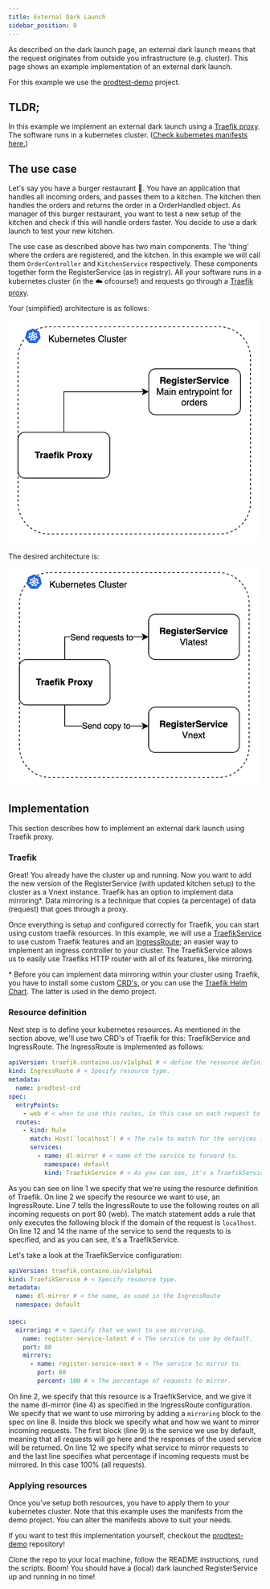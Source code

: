 ```yaml
---
title: External Dark Launch
sidebar_position: 0
---
```


As described on the dark launch page, an external dark launch means that the request originates from outside you infrastructure (e.g. cluster). This page shows an example implementation of an external dark launch.

For this example we use the [prodtest-demo](https://github.com/brdv/prodtest-demo) project.

## TLDR;

In this example we implement an external dark launch using a [Traefik proxy](https://traefik.io). The software runs in a kubernetes cluster. ([Check kubernetes manifests here.](#))

## The use case

Let's say you have a burger restaurant 🍔. You have an application that handles all incoming orders, and passes them to a kitchen. The kitchen then handles the orders and returns the order in a OrderHandled object.
As manager of this burger restaurant, you want to test a new setup of the kitchen and check if this will handle orders faster. You decide to use a dark launch to test your new kitchen.

The use case as described above has two main components. The 'thing' where the orders are registered, and the kitchen. In this example we will call them `OrderController` and `KitchenService` respectively. These components together form the RegisterService (as in registry). All your software runs in a kubernetes cluster (in the ☁️ ofcourse!) and requests go through a [Traefik proxy](https://traefik.io).

Your (simplified) architecture is as follows:

![simple dl archiceture](./img/dark-launch/simple-architecture-dl.png)

The desired architecture is:

![desired dl archiceture](./img/dark-launch/desired-architecture-dl.png)

## Implementation

This section describes how to implement an external dark launch using Traefik proxy.

### Traefik

Great! You already have the cluster up and running. Now you want to add the new version of the RegisterService (with updated kitchen setup) to the cluster as a Vnext instance. Traefik has an option to implement data mirroring\*. Data mirroring is a technique that copies (a percentage) of data (request) that goes through a proxy.

Once everything is setup and configured correctly for Traefik, you can start using custom traefik resources. In this example, we will use a [TraefikService](https://doc.traefik.io/traefik/routing/providers/kubernetes-crd/#kind-traefikservice) to use custom Traefik features and an [IngressRoute](https://doc.traefik.io/traefik/routing/providers/kubernetes-crd/#kind-ingressroute); an easier way to implement an ingress controller to your cluster. The TraefikService allows us to easily use Traefiks HTTP router with all of its features, like mirroring.

\* Before you can implement data mirroring within your cluster using Traefik, you have to install some custom [CRD's](https://doc.traefik.io/traefik/providers/kubernetes-crd/), or you can use the [Traefik Helm Chart](https://doc.traefik.io/traefik/getting-started/install-traefik/#use-the-helm-chart). The latter is used in the demo project.

### Resource definition

Next step is to define your kubernetes resources. As mentioned in the section above, we'll use two CRD's of Traefik for this: TraefikService and IngressRoute.
The IngressRoute is implemented as follows:

```yaml showLineNumbers
apiVersion: traefik.containo.us/v1alpha1 # < define the resource definition you use, in this case traefik's resources
kind: IngressRoute # < Specify resource type.
metadata:
  name: prodtest-crd
spec:
  entryPoints:
    - web # < when to use this routes, in this case on each request to port 80.
  routes:
    - kind: Rule
      match: Host(`localhost`) # < The rule to match for the services in the block below.
      services:
        - name: dl-mirror # < name of the service to forward to.
          namespace: default
          kind: TraefikService # < As you can see, it's a TraefikService
```

As you can see on line 1 we specify that we're using the resource definition of Traefik. On line 2 we specify the resource we want to use, an IngressRoute.
Line 7 tells the IngressRoute to use the following routes on all incoming requests on port 80 (web).
The match statement adds a rule that only executes the following block if the domain of the request is `localhost`.
On line 12 and 14 the name of the service to send the requests to is specified, and as you can see, it's a TraefikService.

Let's take a look at the TraefikService configuration:

```yaml showLineNumbers
apiVersion: traefik.containo.us/v1alpha1
kind: TraefikService # < Specify resource type.
metadata:
  name: dl-mirror # < the name, as used in the IngressRoute
  namespace: default

spec:
  mirroring: # < Specify that we want to use mirroring.
    name: register-service-latest # < The service to use by default.
    port: 80
    mirrors:
      - name: register-service-next # < The service to mirror to.
        port: 80
        percent: 100 # < The percentage of requests to mirror.
```

On line 2, we specify that this resource is a TraefikService, and we give it the name dl-mirror (line 4) as specified in the IngressRoute configuration.
We specify that we want to use mirroring by adding a `mirroring` block to the spec on line 8.
Inside this block we specify what and how we want to mirror incoming requests. The first block (line 9) is the service we use by default, meaning that all requests will go here and the responses of the used service will be returned. On line 12 we specify what service to mirror requests to and the last line specifies what percentage if incoming requests must be mirrored. In this case 100% (all requests).

### Applying resources

Once you've setup both resources, you have to apply them to your kubernetes cluster.
Note that this example uses the manifests from the demo project. You can alter the manifests above to suit your needs.

If you want to test this implementation yourself, checkout the [prodtest-demo](https://github.com/brdv/prodtest-demo) repository!

Clone the repo to your local machine, follow the README instructions, rund the scripts. Boom! You should have a (local) dark launched RegisterService up and running in no time!
